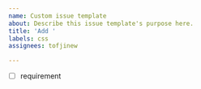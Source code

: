 ```yaml
---
name: Custom issue template
about: Describe this issue template's purpose here.
title: 'Add '
labels: css
assignees: tofjinew

---
```


- [ ] requirement
